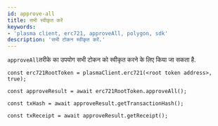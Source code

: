 ```yaml
---
id: approve-all
title: सभी स्वीकृत करें
keywords:
- 'plasma client, erc721, approveAll, polygon, sdk'
description: 'सभी टोकन स्वीकृत करें.'
---
```


`approveAll`तरीके का उपयोग सभी टोकन को स्वीकृत करने के लिए किया जा सकता है.

```
const erc721RootToken = plasmaClient.erc721(<root token address>, true);

const approveResult = await erc721RootToken.approveAll();

const txHash = await approveResult.getTransactionHash();

const txReceipt = await approveResult.getReceipt();

```
